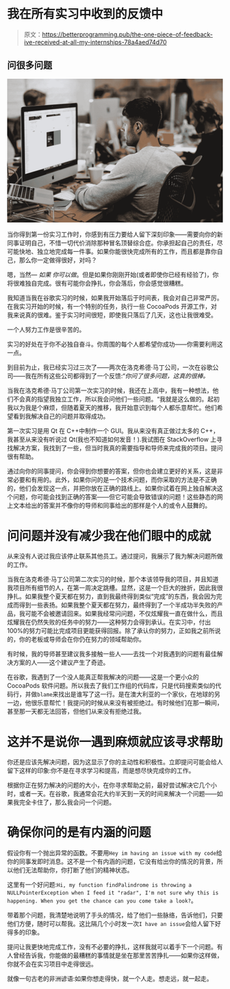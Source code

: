 # 我在所有实习中收到的反馈中

> 原文：<https://betterprogramming.pub/the-one-piece-of-feedback-ive-received-at-all-my-internships-78a4aed74d70>

## 问很多问题

![](img/6ce31a54bd7d2f9e6fa311213d14d244.png)

当你得到第一份实习工作时，你感到有压力要给人留下深刻印象——需要向你的新同事证明自己，不惜一切代价消除那种冒名顶替综合症。你承担起自己的责任，尽可能快地、独立地完成每一件事。如果你能很快完成所有的工作，而且都是靠你自己，那么你一定做得很好，对吗？

嗯，当然— *如果* *你可以做*。但是如果你刚刚开始(或者即使你已经有经验了)，你将很难独自完成。很有可能你会挣扎，你会落后，你会感觉很糟糕。

我知道当我在谷歌实习的时候，如果我开始落后于时间表，我会对自己非常严厉。在我实习开始的时候，有一个特别的任务，执行一些 CocoaPods 开源工作，对我来说真的很难。鉴于实习时间很短，即使我只落后了几天，这也让我很难受。

一个人努力工作是很辛苦的。

实习的好处在于你不必独自奋斗。你周围的每个人都希望你成功——你需要利用这一点。

到目前为止，我已经实习过三次了——两次在洛克希德·马丁公司，一次在谷歌公司——我在所有这些公司都得到了一个反馈:“*你问了很多问题，这真的很棒。*

当我在洛克希德·马丁公司第一次实习的时候，我还在上高中，我有一种想法，他们不会真的指望我独立工作，所以我会问他们一些问题。“我就是这么做的。起初我以为我是个麻烦，但随着夏天的推移，我开始意识到每个人都乐意帮忙。他们希望看到我解决自己的问题并取得成功。

第一次实习是用 Qt 在 C++中制作一个 GUI。我从来没有真正做过太多的 C++，我甚至从来没有听说过 Qt(我也不知道如何发音！).我试图在 StackOverflow 上寻找解决方案，我找到了一些，但当时我真的需要指导和导师来完成我的项目。提问很有帮助。

通过向你的同事提问，你会得到你想要的答案，但你也会建立更好的关系，这是非常必要和有用的。此外，如果你问的是一个技术问题，而你采取的方法是不正确的，他们会发现这一点，并把你放在正确的路线上。如果你试着在网上独自解决这个问题，你可能会找到正确的答案——但它可能会导致错误的问题！这些静态的网上文本给出的答案并不像你的导师和同事给出的那样是个人的或令人鼓舞的。

# 问问题并没有减少我在他们眼中的成就

从来没有人说过我应该停止联系其他员工。通过提问，我展示了我为解决问题所做的工作。

当我在洛克希德·马丁公司第二次实习的时候，那个本该领导我的项目，并且知道我项目所有细节的人，在第一周决定跳槽。显然，这是一个巨大的挫折，因此我很挣扎。如果我整个夏天都在努力，直到我最终得到类似“完成”的东西，我会因为完成而得到一些表扬。如果我整个夏天都在努力，最终得到了一个半成功半失败的产品，我可能不会被邀请回来。如果我经常问问题，不仅炫耀我一直在做什么，而且炫耀我在仍然失败的任务中的努力——这种努力会得到承认。在实习中，付出 100%的努力可能比完成项目更能获得回报。除了承认你的努力，正如我之前所说的，你的老板或导师会在你仍在努力的领域帮助你。

有时候，我的导师甚至建议我多接触一些人——去找一个对我遇到的问题有最佳解决方案的人——这个建议产生了奇迹。

在谷歌，我遇到了一个没人能真正帮我解决的问题——这是一个更小众的 CocoaPods 软件问题。所以我去了我们工作组的代码库，只是代码搜索类似的代码行，并做`blame`来找出是谁写了这一行。是在澳大利亚的一个家伙，在地球的另一边，他很乐意帮忙！我提问的时候从来没有被拒绝过。有时候他们在那一瞬间，甚至那一天都无法回答，但他们从来没有拒绝过我。

# 这并不是说你一遇到麻烦就应该寻求帮助

你还是应该先解决问题，因为这显示了你的主动性和积极性。立即提问可能会给人留下这样的印象:你不是在寻求学习和提高，而是想尽快完成你的工作。

根据你正在努力解决的问题的大小，在你寻求帮助之前，最好尝试解决它几个小时，或者一天。在谷歌，我通常会花大约半天到一天的时间来解决一个问题——如果我完全卡住了，那么我会问一个问题。

# 确保你问的是有内涵的问题

假设你有一个抛出异常的函数。不要用`Hey im having an issue with my code`给你的同事发即时消息。这不是一个有内涵的问题，它没有给出你的情况的背景，所以他们无法帮助你，你打断了他们的精神状态。

这里有一个好问题:`Hi, my function findPalindrome is throwing a NULLPointerException when I feed it "radar", I'm not sure why this is happening. When you get the chance can you come take a look?`。

带着那个问题，我清楚地说明了手头的情况，给了他们一些脉络，告诉他们，只要他们方便，随时可以帮我。这比隔几个小时发一次`I have an issue`会给人留下好得多的印象。

提问让我更快地完成工作，没有不必要的挣扎，这样我就可以着手下一个问题。有人曾经告诉我，你能做的最糟糕的事情就是坐在那里苦苦挣扎——如果你这样做，你就不会在实习项目中走得很远。

就像一句古老的非洲谚语:如果你想走得快，就一个人走。想走远，就一起走。